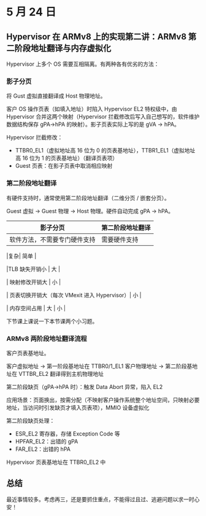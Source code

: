 # 5 月 24 日

## Hypervisor 在 ARMv8 上的实现第二讲：ARMv8 第二阶段地址翻译与内存虚拟化

Hypervisor 上多个 OS 需要互相隔离。有两种各有优劣的方法：

### 影子分页

将 Gust 虚拟直接翻译成 Host 物理地址。

客户 OS 操作页表（如填入地址）时陷入 Hypervisor EL2 特权级中，由 Hypervisor 合并这两个映射（Hypervisor 拦截修改后写入自己想写的，软件维护数据结构保存 gPA->hPA 的映射）。影子页表实际上写的是 gVA -> hPA。

Hypervisor 拦截修改：

- TTBR0_EL1（虚拟地址高 16 位为 0 的页表基地址），TTBR1_EL1（虚拟地址高 16 位为 1 的页表基地址）（翻译页表项）
- Guest 页表：在影子页表中取消相应映射

### 第二阶段地址翻译

有硬件支持时，通常使用第二阶段地址翻译（二维分页 / 嵌套分页）。

Guest 虚拟 -> Guest 物理 -> Host 物理。硬件自动完成 gPA -> hPA。

| 影子分页 | 第二阶段地址翻译 |
|---------|---------------|
| 软件方法，不需要专门硬件支持 | 需要硬件支持 |

|复杂| 简单 |

|TLB 缺失开销小 | 大 |

| 映射修改开销大 | 小 |

| 页表切换开销大（每次 VMexit 进入 Hypervisor）| 小 |

| 内存空间占用 | 大 | 小 |

下节课上课说一下本节课两个小习题。

### ARMv8 两阶段地址翻译流程

客户页表基地址。

客户虚拟地址 -> 第一阶段基地址在 TTBR0/1_EL1 客户物理地址 -> 第二阶段基地址在 VTTBR_EL2 翻译得到主机物理地址

第二阶段缺页（gPA->hPA 时）：触发 Data Abort 异常，陷入 EL2

应用场景：页面换出，按需分配（不映射客户操作系统整个地址空间，只映射必要地址，当访问时引发缺页才填入页表项），MMIO 设备虚拟化

第二阶段缺页处理：

- ESR_EL2 寄存器，存储 Exception Code 等
- HPFAR_EL2：出错的 gPA
- FAR_EL2：出错的 hPA

Hypervisor 页表基地址在 TTBR0_EL2 中

## 总结

最近事情较多。考虑再三，还是要抓住重点，不能得过且过、逃避问题以求一时心安！